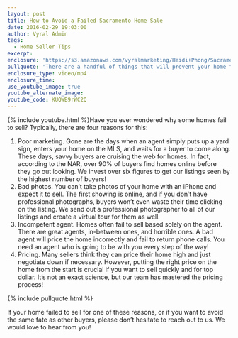 ```yaml
---
layout: post
title: How to Avoid a Failed Sacramento Home Sale
date: 2016-02-29 19:03:00
author: Vyral Admin
tags:
  - Home Seller Tips
excerpt:
enclosure: 'https://s3.amazonaws.com/vyralmarketing/Heidi+Phong/Sacramento+Real+Estate-+Four+reasons+homes+dont+sell+(1).mp4'
pullquote: 'There are a handful of things that will prevent your home from selling, the key is avoiding them!'
enclosure_type: video/mp4
enclosure_time:
use_youtube_image: true
youtube_alternate_image:
youtube_code: KUQWB9rWC2Q
---
```



{% include youtube.html %}Have you ever wondered why some homes fail to sell? Typically, there are four reasons for this:

1. Poor marketing. Gone are the days when an agent simply puts up a yard sign, enters your home on the MLS, and waits for a buyer to come along. These days, savvy buyers are cruising the web for homes. In fact, according to the NAR, over 90% of buyers find homes online before they go out looking. We invest over six figures to get our listings  seen by the highest number of buyers!
2. Bad photos. You can’t take photos of your home with an iPhone and expect it to sell. The first showing is online, and if you don’t have professional photographs, buyers won’t even waste their time clicking on the listing. We send out a professional photographer to all of our listings and create a virtual tour for them as well.
3. Incompetent agent. Homes often fail to sell based solely on the agent. There are great agents, in-between ones, and horrible ones. A bad agent will price the home incorrectly and fail to return phone calls. You need an agent who is going to be with you every step of the way!
4. Pricing. Many sellers think they can price their home high and just negotiate down if necessary. However, putting the right price on the home from the start is crucial if you want to sell quickly and for top dollar. It’s not an exact science, but our team has mastered the pricing process!

{% include pullquote.html %}

If your home failed to sell for one of these reasons, or if you want to avoid the same fate as other buyers, please don’t hesitate to reach out to us. We would love to hear from you!